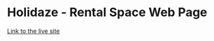 # Holidaze - Rental Space Web Page
<a href="https://holidaze-rentopia.netlify.app">Link to the live site</a>